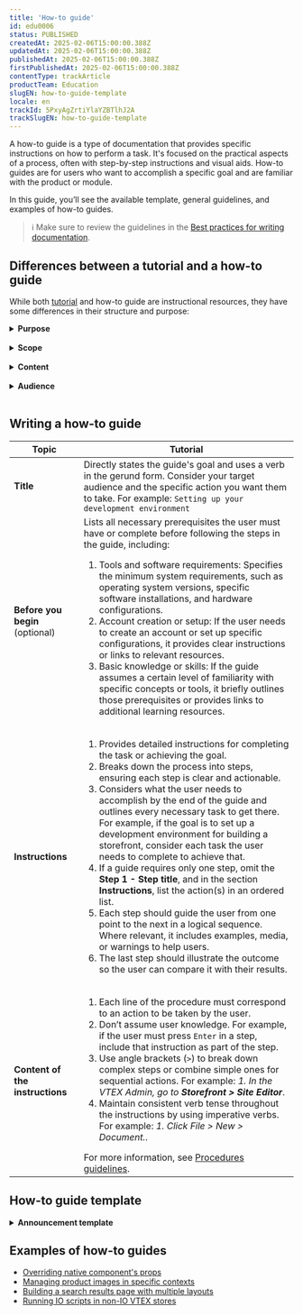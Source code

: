 ```yaml
---
title: 'How-to guide'
id: edu0006
status: PUBLISHED
createdAt: 2025-02-06T15:00:00.388Z
updatedAt: 2025-02-06T15:00:00.388Z
publishedAt: 2025-02-06T15:00:00.388Z
firstPublishedAt: 2025-02-06T15:00:00.388Z
contentType: trackArticle
productTeam: Education
slugEN: how-to-guide-template
locale: en
trackId: 5PxyAgZrtiYlaYZBTlhJ2A
trackSlugEN: how-to-guide-template
---
```


A how-to guide is a type of documentation that provides specific instructions on how to perform a task. It's focused on the practical aspects of a process, often with step-by-step instructions and visual aids. How-to guides are for users who want to accomplish a specific goal and are familiar with the product or module.

In this guide, you’ll see the available template, general guidelines, and examples of how-to guides.

> ℹ️ Make sure to review the guidelines in the [Best practices for writing documentation](LINK).

## Differences between a tutorial and a how-to guide

While both [tutorial](LINK) and how-to guide are instructional resources, they have some differences in their structure and purpose:

<details>
<summary><b>Purpose</b></summary>

| **Tutorial** | **How-to guide** |
| ------------ | ---------------- |
| Learning-oriented. Teaches a broader concept, skill, or process in detail. | Task-oriented. Focus on helping the user complete a specific task or goal. |

</details>

<br>

<details>
<summary><b>Scope</b></summary>

| **Tutorial** | **How-to guide** |
| ------------ | ---------------- |
| Covers a series of steps or concepts, often related to learning a new skill. | Narrow in scope, typically covering one task or process divided into steps. |

</details>

<br>

<details>
<summary><b>Content</b></summary>

| **Tutorial** | **How-to guide** |
| ------------ | ---------------- |
| Educational, offering context, background, and explanations. | Practical, with direct, task-oriented instructions. |

</details>

<br>

<details>
<summary><b>Audience</b></summary>

| **Tutorial** | **How-to guide** |
| ------------ | ---------------- |
| Users who want to learn a skill or understand a concept deeply. | Users who need to quickly achieve a specific goal, usually with prior knowledge. |

</details>

<br>

## Writing a how-to guide

| **Topic** | **Tutorial** |
| --------- | ------------ |
| **Title** | Directly states the guide's goal and uses a verb in the gerund form. Consider your target audience and the specific action you want them to take. For example: `Setting up your development environment` |
| **Before you begin** (optional)  | Lists all necessary prerequisites the user must have or complete before following the steps in the guide, including: <ol><li>Tools and software requirements: Specifies the minimum system requirements, such as operating system versions, specific software installations, and hardware configurations.</li><li>Account creation or setup: If the user needs to create an account or set up specific configurations, it provides clear instructions or links to relevant resources.</li><li>Basic knowledge or skills: If the guide assumes a certain level of familiarity with specific concepts or tools, it briefly outlines those prerequisites or provides links to additional learning resources.</li></ol> |
| **Instructions** | <ol><li>Provides detailed instructions for completing the task or achieving the goal.</li><li>Breaks down the process into steps, ensuring each step is clear and actionable.</li><li>Considers what the user needs to accomplish by the end of the guide and outlines every necessary task to get there. For example, if the goal is to set up a development environment for building a storefront, consider each task the user needs to complete to achieve that.</li><li>If a guide requires only one step, omit the **Step 1 - Step title**, and in the section **Instructions**, list the action(s) in an ordered list.</li><li>Each step should guide the user from one point to the next in a logical sequence. Where relevant, it includes examples, media, or warnings to help users.</li><li>The last step should illustrate the outcome so the user can compare it with their results.</li></ol> |
| **Content of the instructions**  | <ol><li>Each line of the procedure must correspond to an action to be taken by the user.</li><li>Don’t assume user knowledge. For example, if the user must press `Enter` in a step, include that instruction as part of the step.</li><li>Use angle brackets (`>`) to break down complex steps or combine simple ones for sequential actions. For example: *1. In the VTEX Admin, go to __Storefront > Site Editor__*.</li><li>Maintain consistent verb tense throughout the instructions by using imperative verbs. For example: *1. Click File > New > Document.*.</li></ol> For more information, see [Procedures guidelines](LINK).|

## How-to guide template

<details>
<summary><b>Announcement template</b></summary>

```md
# Title

[Describe in this section the goal of the guide and what the user will be able to do after following it.]

## Before you begin
[List any necessary tools, software, accounts, required knowledge or skills that the user must have before beginning to follow the guide.]

## Intructions

### Step 1 - Step 1 title
[Provide instructions for this step.]

### Step 2 - Step 2 title
[Provide instructions for this step.]

### Step 3 - Step 3 title
[Provide instructions for this step.]
```

</details>

## Examples of how-to guides

- [Overriding native component's props](https://developers.vtex.com/docs/guides/faststore/overrides-component-props)
- [Managing product images in specific contexts](https://developers.vtex.com/docs/guides/faststore/customization-managing-product-images-in-specific-contexts)
- [Building a search results page with multiple layouts](https://developers.vtex.com/docs/guides/vtex-io-documentation-building-a-search-results-page-with-multiple-layouts)
- [Running IO scripts in non-IO VTEX stores](https://developers.vtex.com/docs/guides/vtex-io-documentation-running-io-scripts-in-non-io-vtex-stores)
